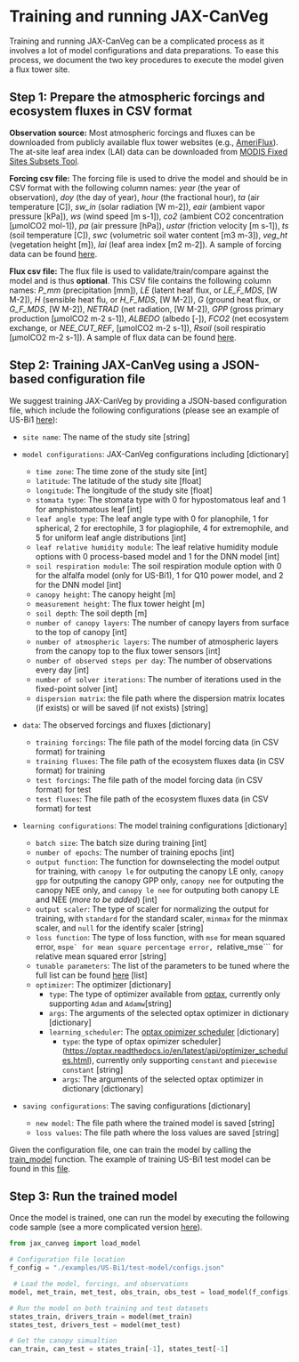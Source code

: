 # Training and running JAX-CanVeg
Training and running JAX-CanVeg can be a complicated process as it involves a lot of model configurations and data preparations. To ease this process, we document the two key procedures to execute the model given a flux tower site.

## Step 1: Prepare the atmospheric forcings and ecosystem fluxes in CSV format
**Observation source:** Most atmospheric forcings and fluxes can be downloaded from publicly available flux tower websites (e.g., [AmeriFlux](https://ameriflux.lbl.gov/)). The at-site leaf area index (LAI) data can be downloaded from [MODIS Fixed Sites Subsets Tool](https://modis.ornl.gov/sites/).

**Forcing csv file:** The forcing file is used to drive the model and should be in CSV format with the following column names: *year* (the year of observation), *doy* (the day of year), *hour* (the fractional hour), *ta* (air temperature [C]), *sw_in* (solar radiation [W m-2]), *eair* (ambient vapor pressure [kPa]), *ws* (wind speed [m s-1]), *co2* (ambient CO2 concentration [µmolCO2 mol-1]), *pa* (air pressure [hPa]), *ustar* (friction velocity [m s-1]), *ts* (soil temperature [C]), *swc* (volumetric soil water content [m3 m-3]), *veg_ht* (vegetation height [m]), *lai* (leaf area index [m2 m-2]). A sample of forcing data can be found [here](./data/fluxtower/US-Bi1/US-Bi1-forcings.csv).

**Flux csv file:** The flux file is used to validate/train/compare against the model and is thus **optional**. This CSV file contains the following column names: *P_mm* (precipitation [mm]), *LE* (latent heaf flux, or *LE_F_MDS*, [W M-2]), *H* (sensible heat flu, or *H_F_MDS*, [W M-2]), *G* (ground heat flux, or *G_F_MDS*, [W M-2]), *NETRAD* (net radiation, [W M-2]), *GPP* (gross primary production [µmolCO2 m-2 s-1]), *ALBEDO* (albedo [-]), *FCO2* (net ecosystem exchange, or *NEE_CUT_REF*, [µmolCO2 m-2 s-1]), *Rsoil* (soil respiratio [µmolCO2 m-2 s-1]). A sample of flux data can be found [here](./data/fluxtower/US-Bi1/US-Bi1-fluxes.csv).


## Step 2: Training JAX-CanVeg using a JSON-based configuration file
We suggest training JAX-CanVeg by providing a JSON-based configuration file, which include the following configurations (please see an example of US-Bi1 [here](./examples/US-Bi1/test-model/configs.json)):

- ```site name```: The name of the study site [string]

- ```model configurations```: JAX-CanVeg configurations including [dictionary]
    - ```time zone```: The time zone of the study site [int]
    - ```latitude```: The latitude of the study site [float]
    - ```longitude```: The longitude of the study site [float]
    - ```stomata type```: The stomata type with 0 for hypostomatous leaf and 1 for amphistomatous leaf [int]
    - ```leaf angle type```: The leaf angle type with 0 for planophile, 1 for spherical, 2 for erectophile, 3 for plagiophile, 4 for extremophile, and 5 for uniform leaf angle distributions [int]
    - ```leaf relative humidity module```: The leaf relative humidity module options with 0 process-based model and 1 for the DNN model [int]
    - ```soil respiration module```: The soil respiration module option with 0 for the alfalfa model (only for US-Bi1), 1 for Q10 power model, and 2 for the DNN model [int] 
    - ```canopy height```: The canopy height [m]
    - ```measurement height```: The flux tower height [m]
    - ```soil depth```: The soil depth [m]
    - ```number of canopy layers```: The number of canopy layers from surface to the top of canopy [int]
    - ```number of atmospheric layers```: The number of atmospheric layers from the canopy top to the flux tower sensors [int]
    - ```number of observed steps per day```: The number of observations every day [int]
    - ```number of solver iterations```: The number of iterations used in the fixed-point solver [int]
    - ```dispersion matrix```: the file path where the dispersion matrix locates (if exists) or will be saved (if not exists) [string]

- ```data```: The observed forcings and fluxes [dictionary]
    - ```training forcings```: The file path of the model forcing data (in CSV format) for training
    - ```training fluxes```: The file path of the ecosystem fluxes data (in CSV format) for training
    - ```test forcings```: The file path of the model forcing data (in CSV format) for test
    - ```test fluxes```: The file path of the ecosystem fluxes data (in CSV format) for test

- ```learning configurations```: The model training configurations [dictionary]
    - ```batch size```: The batch size during training [int]
    - ```number of epochs```: The number of training epochs [int]
    - ```output function```: The function for downselecting the model output for training, with ```canopy le``` for outputing the canopy LE only, ```canopy gpp``` for outputing the canopy GPP only, ```canopy nee``` for outputing the canopy NEE only, and ```canopy le nee``` for outputing both canopy LE and NEE (*more to be added*) [int]
    - ```output scaler```: The type of scaler for normalizing the output for training, with ```standard``` for the standard scaler, ```minmax``` for the minmax scaler, and ```null``` for the identify scaler [string]
    - ```loss function```: The type of loss function, with ```mse``` for mean squared error, ```mspe` for mean square percentage error, ```relative_mse``` for relative mean squared error [string]
    - ```tunable parameters```: The list of the parameters to be tuned where the full list can be found [here](./src/jax_canveg/subjects/parameters.py#L116) [list]
    - ```optimizer```: The optimizer [dictionary]
        - ```type```: The type of optimizer available from [optax](https://optax.readthedocs.io/en/latest/api/optimizers.html), currently only supporting ```Adam``` and ```Adamw```[string]
        - ```args```: The arguments of the selected optax optimizer in dictionary [dictionary]
        - ```learning_scheduler```: The [optax opimizer scheduler](https://optax.readthedocs.io/en/latest/api/optimizer_schedules.html) [dictionary]
            - ```type```: the type of optax opimizer scheduler](https://optax.readthedocs.io/en/latest/api/optimizer_schedules.html), currently only supporting ```constant``` and ```piecewise constant``` [string]
            - ```args```: The arguments of the selected optax optimizer in dictionary [dictionary]


- ```saving configurations```: The saving configurations [dictionary]
    - ```new model```: The file path where the trained model is saved [string]
    - ```loss values```: The file path where the loss values are saved [string]

Given the configuration file, one can train the model by calling the [train_model](./src/jax_canveg/train_model.py#L51) function. The example of training US-Bi1 test model can be found in this [file](./examples/US-Bi1/train_testmodel.py).

## Step 3: Run the trained model
Once the model is trained, one can run the model by executing the following code sample (see a more complicated version [here](./examples/US-Bi1/postprocessing.py)).
```python
from jax_canveg import load_model

# Configuration file location
f_config = "./examples/US-Bi1/test-model/configs.json"

 # Load the model, forcings, and observations
model, met_train, met_test, obs_train, obs_test = load_model(f_configs)

# Run the model on both training and test datasets
states_train, drivers_train = model(met_train)
states_test, drivers_test = model(met_test)

# Get the canopy simualtion
can_train, can_test = states_train[-1], states_test[-1]
```